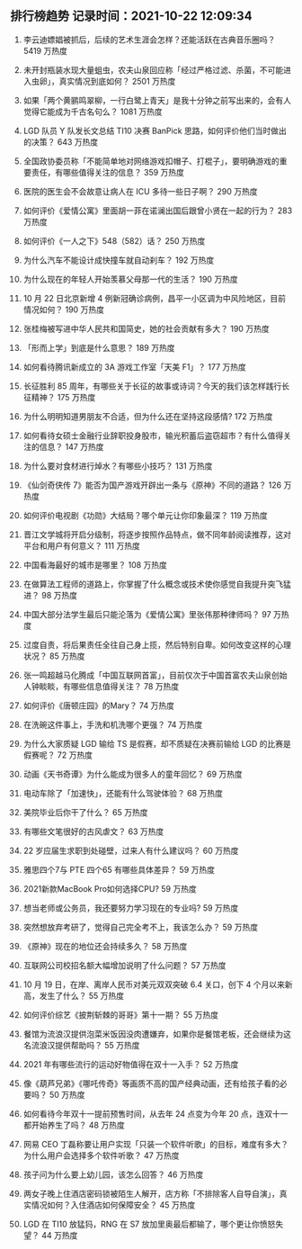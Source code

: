 
## 排行榜趋势 记录时间：2021-10-22 12:09:34
  
  1. 李云迪嫖娼被抓后，后续的艺术生涯会怎样？还能活跃在古典音乐圈吗？ 5419 万热度
    
  2. 未开封瓶装水现大量蛆虫，农夫山泉回应称「经过严格过滤、杀菌，不可能进入虫卵」，真实情况到底如何？ 2501 万热度
    
  3. 如果「两个黄鹂鸣翠柳，一行白鹭上青天」是我十分钟之前写出来的，会有人觉得它能成为千古名句么？ 1081 万热度
    
  4. LGD 队员 Y 队发长文总结 TI10 决赛 BanPick 思路，如何评价他们当时做出的决策？ 643 万热度
    
  5. 全国政协委员称「不能简单地对网络游戏扣帽子、打棍子」，要明确游戏的重要责任，有哪些值得关注的信息？ 359 万热度
    
  6. 医院的医生会不会故意让病人在 ICU 多待一些日子啊？ 290 万热度
    
  7. 如何评价《爱情公寓》里面胡一菲在诺澜出国后跟曾小贤在一起的行为？ 283 万热度
    
  8. 如何评价《一人之下》548（582）话？ 250 万热度
    
  9. 为什么汽车不能设计成快撞车就自动刹车？ 192 万热度
    
  10. 为什么现在的年轻人开始羡慕父母那一代的生活？ 190 万热度
    
  11. 10 月 22 日北京新增 4 例新冠确诊病例，昌平一小区调为中风险地区，目前情况如何？ 190 万热度
    
  12. 张桂梅被写进中华人民共和国简史，她的社会贡献有多大？ 190 万热度
    
  13. 「形而上学」到底是什么意思？ 189 万热度
    
  14. 如何看待腾讯新成立的 3A 游戏工作室「天美 F1」？ 177 万热度
    
  15. 长征胜利 85 周年，有哪些关于长征的故事或诗词？今天的我们该怎样践行长征精神？ 175 万热度
    
  16. 为什么明明知道男朋友不合适，但为什么还在坚持这段感情? 172 万热度
    
  17. 如何看待女硕士金融行业辞职投身股市，输光积蓄后盗窃超市？有什么值得关注的信息？ 147 万热度
    
  18. 为什么要对食材进行焯水？有哪些小技巧？ 131 万热度
    
  19. 《仙剑奇侠传 7》能否为国产游戏开辟出一条与《原神》不同的道路？ 126 万热度
    
  20. 如何评价电视剧《功勋》大结局？哪个单元让你印象最深？ 119 万热度
    
  21. 晋江文学城将开启分级制，将逐步按照作品特点，做不同年龄阅读推荐，这对平台和用户有何意义？ 111 万热度
    
  22. 中国看海最好的城市是哪里？ 108 万热度
    
  23. 在做算法工程师的道路上，你掌握了什么概念或技术使你感觉自我提升突飞猛进？ 98 万热度
    
  24. 中国大部分法学生最后只能沦落为《爱情公寓》里张伟那种律师吗？ 97 万热度
    
  25. 过度自责，将后果责任全往自己身上揽，然后特别自卑。如何改变这样的心理状况？ 85 万热度
    
  26. 张一鸣超越马化腾成「中国互联网首富」，目前仅次于中国首富农夫山泉创始人钟睒睒，有哪些信息值得关注？ 78 万热度
    
  27. 如何评价《唐顿庄园》的Mary？ 74 万热度
    
  28. 在洗碗这件事上，手洗和机洗哪个更强？ 74 万热度
    
  29. 为什么大家质疑 LGD 输给 TS 是假赛，却不质疑在决赛前输给 LGD 的比赛是假赛呢？ 72 万热度
    
  30. 动画《天书奇谭》为什么能成为很多人的童年回忆？ 69 万热度
    
  31. 电动车除了「加速快」，还能有什么驾驶体验？ 68 万热度
    
  32. 美院毕业后你干了什么？ 65 万热度
    
  33. 有哪些文笔很好的古风虐文？ 63 万热度
    
  34. 22 岁应届生求职到处碰壁，过来人有什么建议吗？ 60 万热度
    
  35. 雅思四个7与 PTE 四个65 有哪些具体差异？ 59 万热度
    
  36. 2021新款MacBook Pro如何选择CPU? 59 万热度
    
  37. 想当老师或公务员，我还要努力学习现在的专业吗? 59 万热度
    
  38. 突然想放弃考研了，觉得自己完全考不上，我该怎么办？ 59 万热度
    
  39. 《原神》现在的地位还会持续多久？ 58 万热度
    
  40. 互联网公司校招名额大幅增加说明了什么问题？ 57 万热度
    
  41. 10 月 19 日，在岸、离岸人民币对美元双双突破 6.4 关口，创下 4 个月以来新高，发生了什么？ 55 万热度
    
  42. 如何评价综艺《披荆斩棘的哥哥》第十一期？ 55 万热度
    
  43. 餐馆为流浪汉提供泡菜米饭因没肉遭嫌弃，如果你是餐馆老板，还会继续为这名流浪汉提供帮助吗？ 55 万热度
    
  44. 2021 年有哪些流行的运动好物值得在双十一入手？ 52 万热度
    
  45. 像《葫芦兄弟》《哪吒传奇》等画质不高的国产经典动画，还有给孩子看的必要吗？ 50 万热度
    
  46. 如何看待今年双十一提前预售时间，从去年 24 点变为今年 20 点，连双十一都开始养生了吗？ 48 万热度
    
  47. 网易 CEO 丁磊称要让用户实现「只装一个软件听歌」的目标，难度有多大？为什么用户会选择多个软件听歌？ 47 万热度
    
  48. 孩子问为什么要上幼儿园，该怎么回答？ 46 万热度
    
  49. 两女子晚上住酒店密码锁被陌生人解开，店方称「不排除客人自导自演」，真实情况如何？入住酒店如何保障安全？ 45 万热度
    
  50. LGD 在 TI10 放猛犸，RNG 在 S7 放加里奥最后都输了，哪个更让你愤怒失望？ 44 万热度
    